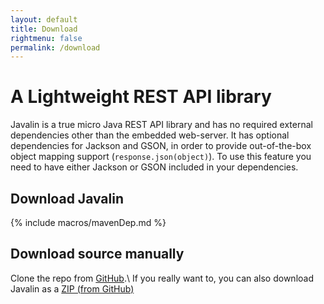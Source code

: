 ```yaml
---
layout: default
title: Download
rightmenu: false
permalink: /download
---
```


<h1 class="no-margin-top">A Lightweight REST API library</h1>

Javalin is a true micro Java REST API library and has no required external dependencies 
other than the embedded web-server. It has optional dependencies for Jackson and GSON, 
in order to provide out-of-the-box object mapping support (`response.json(object)`).
To use this feature you need to have either Jackson or GSON included in 
your dependencies.

## Download Javalin
{% include macros/mavenDep.md %}

## Download source manually
Clone the repo from [GitHub](https://github.com/tipsy/javalin).\\
If you really want to, you can also download Javalin as a [ZIP (from GitHub)](https://github.com/tipsy/javalin/archive/master.zip)
